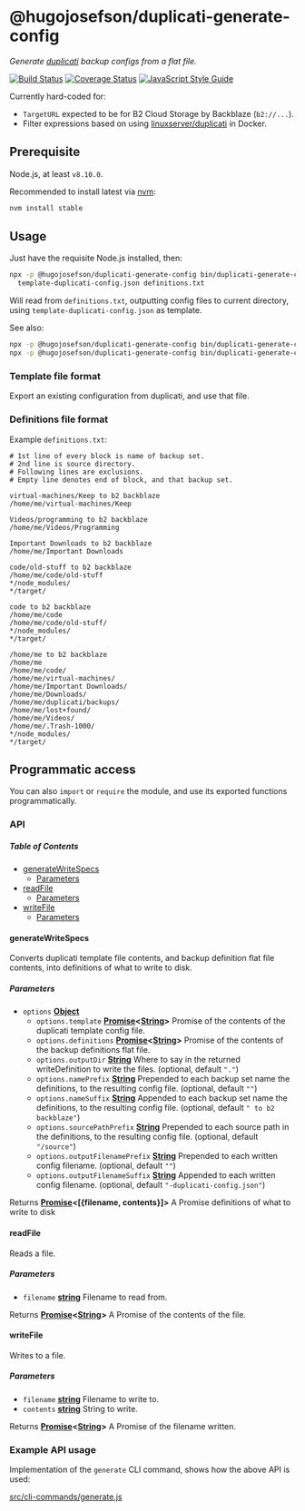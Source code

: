 # @hugojosefson/duplicati-generate-config

_Generate [duplicati](https://www.duplicati.com/) backup configs from a flat file._

[![Build Status](https://travis-ci.org/hugojosefson/duplicati-generate-config.svg?branch=master)](https://travis-ci.org/hugojosefson/duplicati-generate-config)
[![Coverage Status](https://coveralls.io/repos/github/hugojosefson/duplicati-generate-config/badge.svg?branch=master)](https://coveralls.io/github/hugojosefson/duplicati-generate-config?branch=master)
[![JavaScript Style Guide](https://img.shields.io/badge/code_style-standard-brightgreen.svg)](https://standardjs.com)

Currently hard-coded for:

-   `TargetURL` expected to be for B2 Cloud Storage by Backblaze (`b2://...`).
-   Filter expressions based on using [linuxserver/duplicati](https://hub.docker.com/r/linuxserver/duplicati/) in Docker.

## Prerequisite

Node.js, at least `v8.10.0`.

Recommended to install latest via [nvm](https://github.com/creationix/nvm#readme):

```bash
nvm install stable
```

## Usage

Just have the requisite Node.js installed, then:

```bash
npx -p @hugojosefson/duplicati-generate-config bin/duplicati-generate-config.js \
  template-duplicati-config.json definitions.txt
```

Will read from `definitions.txt`, outputting config files to current directory, using `template-duplicati-config.json` as template.

See also:

```bash
npx -p @hugojosefson/duplicati-generate-config bin/duplicati-generate-config.js --help             # shows available commands, currently only 'generate'
npx -p @hugojosefson/duplicati-generate-config bin/duplicati-generate-config.js generate --help    # shows available options for the 'generate' command
```

### Template file format

Export an existing configuration from duplicati, and use that file.

### Definitions file format

Example `definitions.txt`:

    # 1st line of every block is name of backup set.
    # 2nd line is source directory.
    # Following lines are exclusions.
    # Empty line denotes end of block, and that backup set.

    virtual-machines/Keep to b2 backblaze
    /home/me/virtual-machines/Keep

    Videos/programming to b2 backblaze
    /home/me/Videos/Programming

    Important Downloads to b2 backblaze
    /home/me/Important Downloads

    code/old-stuff to b2 backblaze
    /home/me/code/old-stuff
    */node_modules/
    */target/

    code to b2 backblaze
    /home/me/code
    /home/me/code/old-stuff/
    */node_modules/
    */target/

    /home/me to b2 backblaze
    /home/me
    /home/me/code/
    /home/me/virtual-machines/
    /home/me/Important Downloads/
    /home/me/Downloads/
    /home/me/duplicati/backups/
    /home/me/lost+found/
    /home/me/Videos/
    /home/me/.Trash-1000/
    */node_modules/
    */target/

## Programmatic access

You can also `import` or `require` the module, and use its exported functions programmatically.

### API

<!-- Generated by documentation.js. Update this documentation by updating the source code. -->

##### Table of Contents

-   [generateWriteSpecs](#generatewritespecs)
    -   [Parameters](#parameters)
-   [readFile](#readfile)
    -   [Parameters](#parameters-1)
-   [writeFile](#writefile)
    -   [Parameters](#parameters-2)

#### generateWriteSpecs

Converts duplicati template file contents, and backup definition flat file contents, into
definitions of what to write to disk.

##### Parameters

-   `options` **[Object](https://developer.mozilla.org/docs/Web/JavaScript/Reference/Global_Objects/Object)** 
    -   `options.template` **[Promise](https://developer.mozilla.org/docs/Web/JavaScript/Reference/Global_Objects/Promise)&lt;[String](https://developer.mozilla.org/docs/Web/JavaScript/Reference/Global_Objects/String)>** Promise of the contents of the duplicati template config file.
    -   `options.definitions` **[Promise](https://developer.mozilla.org/docs/Web/JavaScript/Reference/Global_Objects/Promise)&lt;[String](https://developer.mozilla.org/docs/Web/JavaScript/Reference/Global_Objects/String)>** Promise of the contents of the backup definitions flat file.
    -   `options.outputDir` **[String](https://developer.mozilla.org/docs/Web/JavaScript/Reference/Global_Objects/String)** Where to say in the returned writeDefinition to write the files. (optional, default `"."`)
    -   `options.namePrefix` **[String](https://developer.mozilla.org/docs/Web/JavaScript/Reference/Global_Objects/String)** Prepended to each backup set name the definitions, to the resulting config file. (optional, default `""`)
    -   `options.nameSuffix` **[String](https://developer.mozilla.org/docs/Web/JavaScript/Reference/Global_Objects/String)** Appended to each backup set name the definitions, to the resulting config file. (optional, default `" to b2 backblaze"`)
    -   `options.sourcePathPrefix` **[String](https://developer.mozilla.org/docs/Web/JavaScript/Reference/Global_Objects/String)** Prepended to each source path in the definitions, to the resulting config file. (optional, default `"/source"`)
    -   `options.outputFilenamePrefix` **[String](https://developer.mozilla.org/docs/Web/JavaScript/Reference/Global_Objects/String)** Prepended to each written config filename. (optional, default `""`)
    -   `options.outputFilenameSuffix` **[String](https://developer.mozilla.org/docs/Web/JavaScript/Reference/Global_Objects/String)** Appended to each written config filename. (optional, default `"-duplicati-config.json"`)

Returns **[Promise](https://developer.mozilla.org/docs/Web/JavaScript/Reference/Global_Objects/Promise)&lt;\[{filename, contents}]>** A Promise definitions of what to write to disk

#### readFile

Reads a file.

##### Parameters

-   `filename` **[string](https://developer.mozilla.org/docs/Web/JavaScript/Reference/Global_Objects/String)** Filename to read from.

Returns **[Promise](https://developer.mozilla.org/docs/Web/JavaScript/Reference/Global_Objects/Promise)&lt;[String](https://developer.mozilla.org/docs/Web/JavaScript/Reference/Global_Objects/String)>** A Promise of the contents of the file.

#### writeFile

Writes to a file.

##### Parameters

-   `filename` **[string](https://developer.mozilla.org/docs/Web/JavaScript/Reference/Global_Objects/String)** Filename to write to.
-   `contents` **[string](https://developer.mozilla.org/docs/Web/JavaScript/Reference/Global_Objects/String)** String to write.

Returns **[Promise](https://developer.mozilla.org/docs/Web/JavaScript/Reference/Global_Objects/Promise)&lt;[String](https://developer.mozilla.org/docs/Web/JavaScript/Reference/Global_Objects/String)>** A Promise of the filename written.

### Example API usage

Implementation of the `generate` CLI command, shows how the above API is used:

[src/cli-commands/generate.js](src/cli-commands/generate.js#L56)
